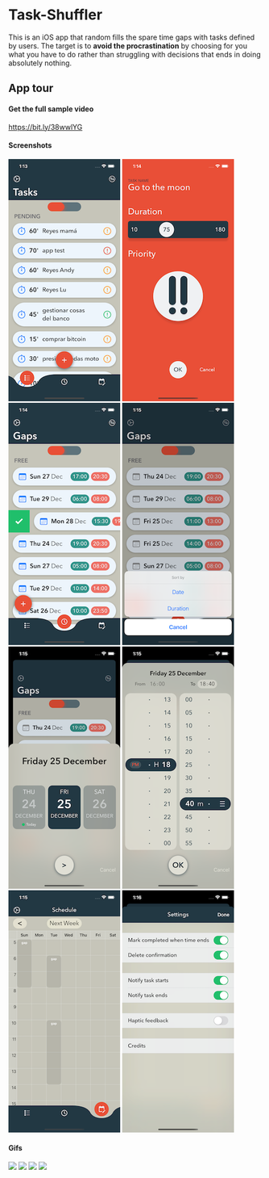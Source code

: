 # Task-Shuffler
This is an iOS app that random fills the spare time gaps with tasks defined by users.
The target is to __avoid the procrastination__ by choosing for you what you have to do rather than struggling with decisions that ends in doing absolutely nothing.

## App tour

#### Get the full sample video
https://bit.ly/38wwlYG

#### Screenshots

![](screenshot1.png)
![](screenshot2.png)
![](screenshot3.png)
![](screenshot4.png)
![](screenshot5.png)
![](screenshot6.png)
![](screenshot7.png)
![](screenshot8.png)

#### Gifs

![](appSample1.gif) ![](appSample2.gif) ![](appSample3.gif) ![](appSample4.gif)
